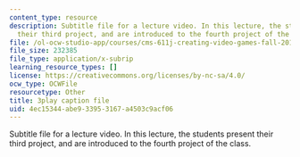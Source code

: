 ```yaml
---
content_type: resource
description: Subtitle file for a lecture video. In this lecture, the students present
  their third project, and are introduced to the fourth project of the class.
file: /ol-ocw-studio-app/courses/cms-611j-creating-video-games-fall-2014/4ec15344abe933953167a4503c9acf06_9is-GrNpNvA.srt
file_size: 232385
file_type: application/x-subrip
learning_resource_types: []
license: https://creativecommons.org/licenses/by-nc-sa/4.0/
ocw_type: OCWFile
resourcetype: Other
title: 3play caption file
uid: 4ec15344-abe9-3395-3167-a4503c9acf06
---
```

Subtitle file for a lecture video. In this lecture, the students present their third project, and are introduced to the fourth project of the class.